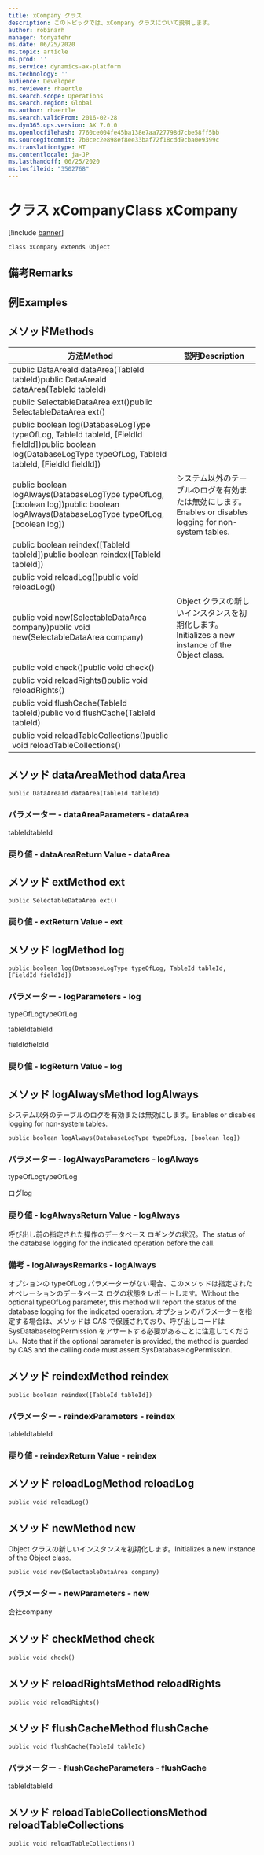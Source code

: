 ```yaml
---
title: xCompany クラス
description: このトピックでは、xCompany クラスについて説明します。
author: robinarh
manager: tonyafehr
ms.date: 06/25/2020
ms.topic: article
ms.prod: ''
ms.service: dynamics-ax-platform
ms.technology: ''
audience: Developer
ms.reviewer: rhaertle
ms.search.scope: Operations
ms.search.region: Global
ms.author: rhaertle
ms.search.validFrom: 2016-02-28
ms.dyn365.ops.version: AX 7.0.0
ms.openlocfilehash: 7760ce004fe45ba138e7aa727798d7cbe58ff5bb
ms.sourcegitcommit: 7b0cec2e898ef8ee33baf72f18cdd9cba0e9399c
ms.translationtype: HT
ms.contentlocale: ja-JP
ms.lasthandoff: 06/25/2020
ms.locfileid: "3502768"
---
```

# <a name="class-xcompany"></a><span data-ttu-id="3bbb2-103">クラス xCompany</span><span class="sxs-lookup"><span data-stu-id="3bbb2-103">Class xCompany</span></span>

[!include [banner](../../includes/banner.md)]

```xpp
class xCompany extends Object
```

## <a name="remarks"></a><span data-ttu-id="3bbb2-104">備考</span><span class="sxs-lookup"><span data-stu-id="3bbb2-104">Remarks</span></span>

## <a name="examples"></a><span data-ttu-id="3bbb2-105">例</span><span class="sxs-lookup"><span data-stu-id="3bbb2-105">Examples</span></span>

## <a name="methods"></a><span data-ttu-id="3bbb2-106">メソッド</span><span class="sxs-lookup"><span data-stu-id="3bbb2-106">Methods</span></span>

| <span data-ttu-id="3bbb2-107">方法</span><span class="sxs-lookup"><span data-stu-id="3bbb2-107">Method</span></span>                                                                              | <span data-ttu-id="3bbb2-108">説明</span><span class="sxs-lookup"><span data-stu-id="3bbb2-108">Description</span></span>                                        |
|-------------------------------------------------------------------------------------|----------------------------------------------------|
| <span data-ttu-id="3bbb2-109">public DataAreaId dataArea(TableId tableId)</span><span class="sxs-lookup"><span data-stu-id="3bbb2-109">public DataAreaId dataArea(TableId tableId)</span></span>                                         |                                                    |
| <span data-ttu-id="3bbb2-110">public SelectableDataArea ext()</span><span class="sxs-lookup"><span data-stu-id="3bbb2-110">public SelectableDataArea ext()</span></span>                                                     |                                                    |
| <span data-ttu-id="3bbb2-111">public boolean log(DatabaseLogType typeOfLog, TableId tableId, \[FieldId fieldId\])</span><span class="sxs-lookup"><span data-stu-id="3bbb2-111">public boolean log(DatabaseLogType typeOfLog, TableId tableId, \[FieldId fieldId\])</span></span> |                                                    |
| <span data-ttu-id="3bbb2-112">public boolean logAlways(DatabaseLogType typeOfLog, \[boolean log\])</span><span class="sxs-lookup"><span data-stu-id="3bbb2-112">public boolean logAlways(DatabaseLogType typeOfLog, \[boolean log\])</span></span>                | <span data-ttu-id="3bbb2-113">システム以外のテーブルのログを有効または無効にします。</span><span class="sxs-lookup"><span data-stu-id="3bbb2-113">Enables or disables logging for non-system tables.</span></span> |
| <span data-ttu-id="3bbb2-114">public boolean reindex(\[TableId tableId\])</span><span class="sxs-lookup"><span data-stu-id="3bbb2-114">public boolean reindex(\[TableId tableId\])</span></span>                                         |                                                    |
| <span data-ttu-id="3bbb2-115">public void reloadLog()</span><span class="sxs-lookup"><span data-stu-id="3bbb2-115">public void reloadLog()</span></span>                                                             |                                                    |
| <span data-ttu-id="3bbb2-116">public void new(SelectableDataArea company)</span><span class="sxs-lookup"><span data-stu-id="3bbb2-116">public void new(SelectableDataArea company)</span></span>                                         | <span data-ttu-id="3bbb2-117">Object クラスの新しいインスタンスを初期化します。</span><span class="sxs-lookup"><span data-stu-id="3bbb2-117">Initializes a new instance of the Object class.</span></span>    |
| <span data-ttu-id="3bbb2-118">public void check()</span><span class="sxs-lookup"><span data-stu-id="3bbb2-118">public void check()</span></span>                                                                 |                                                    |
| <span data-ttu-id="3bbb2-119">public void reloadRights()</span><span class="sxs-lookup"><span data-stu-id="3bbb2-119">public void reloadRights()</span></span>                                                          |                                                    |
| <span data-ttu-id="3bbb2-120">public void flushCache(TableId tableId)</span><span class="sxs-lookup"><span data-stu-id="3bbb2-120">public void flushCache(TableId tableId)</span></span>                                             |                                                    |
| <span data-ttu-id="3bbb2-121">public void reloadTableCollections()</span><span class="sxs-lookup"><span data-stu-id="3bbb2-121">public void reloadTableCollections()</span></span>                                                |                                                    |

## <a name="method-dataarea"></a><span data-ttu-id="3bbb2-122">メソッド dataArea</span><span class="sxs-lookup"><span data-stu-id="3bbb2-122">Method dataArea</span></span>

```xpp
public DataAreaId dataArea(TableId tableId)
```

### <a name="parameters---dataarea"></a><span data-ttu-id="3bbb2-123">パラメーター - dataArea</span><span class="sxs-lookup"><span data-stu-id="3bbb2-123">Parameters - dataArea</span></span>

<span data-ttu-id="3bbb2-124">tableId</span><span class="sxs-lookup"><span data-stu-id="3bbb2-124">tableId</span></span>  

### <a name="return-value---dataarea"></a><span data-ttu-id="3bbb2-125">戻り値 - dataArea</span><span class="sxs-lookup"><span data-stu-id="3bbb2-125">Return Value - dataArea</span></span>

## <a name="method-ext"></a><span data-ttu-id="3bbb2-126">メソッド ext</span><span class="sxs-lookup"><span data-stu-id="3bbb2-126">Method ext</span></span>

```xpp
public SelectableDataArea ext()
```

### <a name="return-value---ext"></a><span data-ttu-id="3bbb2-127">戻り値 - ext</span><span class="sxs-lookup"><span data-stu-id="3bbb2-127">Return Value - ext</span></span>

## <a name="method-log"></a><span data-ttu-id="3bbb2-128">メソッド log</span><span class="sxs-lookup"><span data-stu-id="3bbb2-128">Method log</span></span>

```xpp
public boolean log(DatabaseLogType typeOfLog, TableId tableId, [FieldId fieldId])
```

### <a name="parameters---log"></a><span data-ttu-id="3bbb2-129">パラメーター - log</span><span class="sxs-lookup"><span data-stu-id="3bbb2-129">Parameters - log</span></span>

<span data-ttu-id="3bbb2-130">typeOfLog</span><span class="sxs-lookup"><span data-stu-id="3bbb2-130">typeOfLog</span></span>  

<!-- -->

<span data-ttu-id="3bbb2-131">tableId</span><span class="sxs-lookup"><span data-stu-id="3bbb2-131">tableId</span></span>  

<!-- -->

<span data-ttu-id="3bbb2-132">fieldId</span><span class="sxs-lookup"><span data-stu-id="3bbb2-132">fieldId</span></span>  

### <a name="return-value---log"></a><span data-ttu-id="3bbb2-133">戻り値 - log</span><span class="sxs-lookup"><span data-stu-id="3bbb2-133">Return Value - log</span></span>

## <a name="method-logalways"></a><span data-ttu-id="3bbb2-134">メソッド logAlways</span><span class="sxs-lookup"><span data-stu-id="3bbb2-134">Method logAlways</span></span>

<span data-ttu-id="3bbb2-135">システム以外のテーブルのログを有効または無効にします。</span><span class="sxs-lookup"><span data-stu-id="3bbb2-135">Enables or disables logging for non-system tables.</span></span>

```xpp
public boolean logAlways(DatabaseLogType typeOfLog, [boolean log])
```

### <a name="parameters---logalways"></a><span data-ttu-id="3bbb2-136">パラメーター - logAlways</span><span class="sxs-lookup"><span data-stu-id="3bbb2-136">Parameters - logAlways</span></span>

<span data-ttu-id="3bbb2-137">typeOfLog</span><span class="sxs-lookup"><span data-stu-id="3bbb2-137">typeOfLog</span></span>  

<!-- -->

<span data-ttu-id="3bbb2-138">ログ</span><span class="sxs-lookup"><span data-stu-id="3bbb2-138">log</span></span>  

### <a name="return-value---logalways"></a><span data-ttu-id="3bbb2-139">戻り値 - logAlways</span><span class="sxs-lookup"><span data-stu-id="3bbb2-139">Return Value - logAlways</span></span>

<span data-ttu-id="3bbb2-140">呼び出し前の指定された操作のデータベース ロギングの状況。</span><span class="sxs-lookup"><span data-stu-id="3bbb2-140">The status of the database logging for the indicated operation before the call.</span></span>

### <a name="remarks---logalways"></a><span data-ttu-id="3bbb2-141">備考 - logAlways</span><span class="sxs-lookup"><span data-stu-id="3bbb2-141">Remarks - logAlways</span></span>

<span data-ttu-id="3bbb2-142">オプションの typeOfLog パラメーターがない場合、このメソッドは指定されたオペレーションのデータベース ログの状態をレポートします。</span><span class="sxs-lookup"><span data-stu-id="3bbb2-142">Without the optional typeOfLog parameter, this method will report the status of the database logging for the indicated operation.</span></span> <span data-ttu-id="3bbb2-143">オプションのパラメーターを指定する場合は、メソッドは CAS で保護されており、呼び出しコードは SysDatabaselogPermission をアサートする必要があることに注意してください。</span><span class="sxs-lookup"><span data-stu-id="3bbb2-143">Note that if the optional parameter is provided, the method is guarded by CAS and the calling code must assert SysDatabaselogPermission.</span></span>

## <a name="method-reindex"></a><span data-ttu-id="3bbb2-144">メソッド reindex</span><span class="sxs-lookup"><span data-stu-id="3bbb2-144">Method reindex</span></span>

```xpp
public boolean reindex([TableId tableId])
```

### <a name="parameters---reindex"></a><span data-ttu-id="3bbb2-145">パラメーター - reindex</span><span class="sxs-lookup"><span data-stu-id="3bbb2-145">Parameters - reindex</span></span>

<span data-ttu-id="3bbb2-146">tableId</span><span class="sxs-lookup"><span data-stu-id="3bbb2-146">tableId</span></span>  

### <a name="return-value---reindex"></a><span data-ttu-id="3bbb2-147">戻り値 - reindex</span><span class="sxs-lookup"><span data-stu-id="3bbb2-147">Return Value - reindex</span></span>

## <a name="method-reloadlog"></a><span data-ttu-id="3bbb2-148">メソッド reloadLog</span><span class="sxs-lookup"><span data-stu-id="3bbb2-148">Method reloadLog</span></span>

```xpp
public void reloadLog()
```

## <a name="method-new"></a><span data-ttu-id="3bbb2-149">メソッド new</span><span class="sxs-lookup"><span data-stu-id="3bbb2-149">Method new</span></span>

<span data-ttu-id="3bbb2-150">Object クラスの新しいインスタンスを初期化します。</span><span class="sxs-lookup"><span data-stu-id="3bbb2-150">Initializes a new instance of the Object class.</span></span>

```xpp
public void new(SelectableDataArea company)
```

### <a name="parameters---new"></a><span data-ttu-id="3bbb2-151">パラメーター - new</span><span class="sxs-lookup"><span data-stu-id="3bbb2-151">Parameters - new</span></span>

<span data-ttu-id="3bbb2-152">会社</span><span class="sxs-lookup"><span data-stu-id="3bbb2-152">company</span></span>  

## <a name="method-check"></a><span data-ttu-id="3bbb2-153">メソッド check</span><span class="sxs-lookup"><span data-stu-id="3bbb2-153">Method check</span></span>

```xpp
public void check()
```

## <a name="method-reloadrights"></a><span data-ttu-id="3bbb2-154">メソッド reloadRights</span><span class="sxs-lookup"><span data-stu-id="3bbb2-154">Method reloadRights</span></span>

```xpp
public void reloadRights()
```

## <a name="method-flushcache"></a><span data-ttu-id="3bbb2-155">メソッド flushCache</span><span class="sxs-lookup"><span data-stu-id="3bbb2-155">Method flushCache</span></span>

```xpp
public void flushCache(TableId tableId)
```

### <a name="parameters---flushcache"></a><span data-ttu-id="3bbb2-156">パラメーター - flushCache</span><span class="sxs-lookup"><span data-stu-id="3bbb2-156">Parameters - flushCache</span></span>

<span data-ttu-id="3bbb2-157">tableId</span><span class="sxs-lookup"><span data-stu-id="3bbb2-157">tableId</span></span>  

## <a name="method-reloadtablecollections"></a><span data-ttu-id="3bbb2-158">メソッド reloadTableCollections</span><span class="sxs-lookup"><span data-stu-id="3bbb2-158">Method reloadTableCollections</span></span>

```xpp
public void reloadTableCollections()
```

